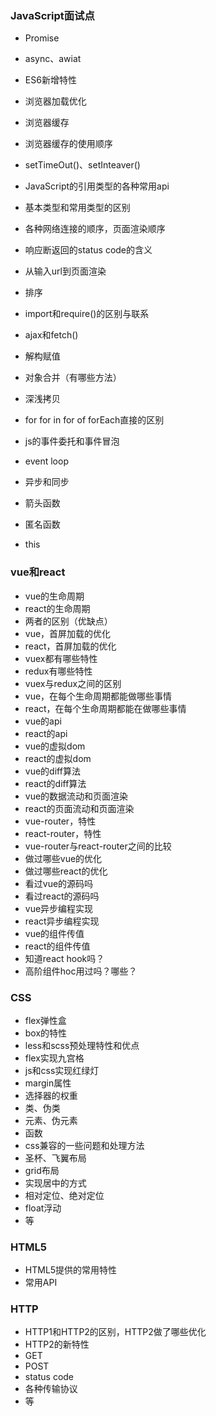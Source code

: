 ### JavaScript面试点
- Promise
- async、awiat
- ES6新增特性
- 浏览器加载优化
- 浏览器缓存
- 浏览器缓存的使用顺序
- setTimeOut()、setInteaver()
- JavaScript的引用类型的各种常用api
- 基本类型和常用类型的区别
- 各种网络连接的顺序，页面渲染顺序
- 响应断返回的status code的含义
- 从输入url到页面渲染
- 排序
- import和require()的区别与联系
- ajax和fetch()
- 解构赋值
- 对象合并（有哪些方法）
- 深浅拷贝
- for for in for of forEach直接的区别

- js的事件委托和事件冒泡
- event loop
- 异步和同步
- 箭头函数
- 匿名函数
- this

### vue和react
- vue的生命周期
- react的生命周期
- 两者的区别（优缺点）
- vue，首屏加载的优化
- react，首屏加载的优化
- vuex都有哪些特性
- redux有哪些特性
- vuex与redux之间的区别
- vue，在每个生命周期都能做哪些事情
- react，在每个生命周期都能在做哪些事情
- vue的api
- react的api
- vue的虚拟dom
- react的虚拟dom
- vue的diff算法
- react的diff算法
- vue的数据流动和页面渲染
- react的页面流动和页面渲染
- vue-router，特性
- react-router，特性
- vue-router与react-router之间的比较
- 做过哪些vue的优化
- 做过哪些react的优化
- 看过vue的源码吗
- 看过react的源码吗
- vue异步编程实现
- react异步编程实现
- vue的组件传值
- react的组件传值
- 知道react hook吗？
- 高阶组件hoc用过吗？哪些？

### CSS
- flex弹性盒
- box的特性
- less和scss预处理特性和优点
- flex实现九宫格
- js和css实现红绿灯
- margin属性
- 选择器的权重
- 类、伪类
- 元素、伪元素
- 函数
- css兼容的一些问题和处理方法
- 圣杯、飞翼布局
- grid布局
- 实现居中的方式
- 相对定位、绝对定位
- float浮动
- 等

### HTML5
- HTML5提供的常用特性
- 常用API

### HTTP
- HTTP1和HTTP2的区别，HTTP2做了哪些优化
- HTTP2的新特性
- GET
- POST
- status code
- 各种传输协议
- 等